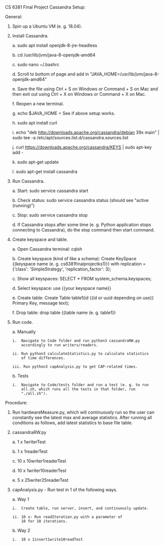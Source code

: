CS 6381 Final Project Cassandra Setup:

General:

1.  Spin up a Ubuntu VM (e. g. 18.04).

2.  Install Cassandra.

    a.  sudo apt install openjdk-8-jre-headless

    b.  cd /usr/lib/jvm/java-8-openjdk-amd64

    c.  sudo nano \~/.bashrc

    d.  Scroll to bottom of page and add in
        "JAVA_HOME=/usr/lib/jvm/java-8-openjdk-amd64"

    e.  Save the file using Ctrl + S on Windows or Command + S on Mac
        and then exit out using Ctrl + X on Windows or Command + X on
        Mac.

    f.  Reopen a new terminal.

    g.  echo \$JAVA_HOME = See if above setup works.

    h.  sudo apt install curl

    i.  echo \"deb http://downloads.apache.org/cassandra/debian 39x
        main\" \| sudo tee -a
        /etc/apt/sources.list.d/cassandra.sources.list

    j.  curl https://downloads.apache.org/cassandra/KEYS \| sudo apt-key
        add -

    k.  sudo apt-get update

    l.  sudo apt-get install cassandra

3.  Run Cassandra.

    a.  Start: sudo service cassandra start

    b.  Check status: sudo service cassandra status (should see "active
        (running)")

    c.  Stop: sudo service cassandra stop

    d.  If Cassandra stops after some time (e. g. Python application
        stops connecting to Cassandra), do the stop command then start
        command.

4.  Create keyspace and table.

    a.  Open Cassandra terminal: cqlsh

    b.  Create keyspace (kind of like a schema): Create KeySpace
        {{keyspace name (e. g. cs6381finalprojectks1)}} with replication
        = {'class': 'SimpleStrategy', 'replication_factor': 3};

    c.  Show all keyspaces: SELECT \* FROM system_schema.keyspaces;

    d.  Select keyspace: use {{your keyspace name}}

    e.  Create table: Create Table table1(id {{id or uuid depending on
        use}} Primary Key, message text);

    f.  Drop table: drop table {{table name (e. g. table1}}

5.  Run code.

    a.  Manually

        i.  Navigate to Code folder and run python3 cassandraRW.py
            accordingly to run writers/readers.

        ii. Run python3 calculateStatistics.py to calculate statistics
            of time differences.

        iii. Run python3 capAnalysis.py to get CAP-related times.

    b.  Tests

        i.  Navigate to Code/tests folder and run a test (e. g. to run
            all.sh, which runs all the tests in that folder, run
            "./all.sh").

Procedure:

1.  Run hardwareMeasure.py, which will continuously run so the user can
    constantly see the latest max and average statistics. After running
    all conditions as follows, add latest statistics to base file table.

2.  cassandraRW.py

    a.  1 x 1writerTest

    b.  1 x 1readerTest

    c.  10 x 10writer1readerTest

    d.  10 x 1writer10readerTest

    e.  5 x 25writer25readerTest

3.  capAnalysis.py - Run test in 1 of the following ways.

    a.  Way 1

        i.  Create table, run server, insert, and continuously update.

        ii. 10 x: Run readIteration.py with a parameter of
            10 for 10 iterations.

    b.  Way 2

        i.  10 x 1insert1write10readTest
